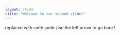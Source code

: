 ```yaml
---
layout: slide
title: "Welcome to our second slide!"
---
```

replaced with smth smth
Use the left arrow to go back!